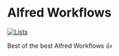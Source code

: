 # Alfred Workflows
[![Lists](https://img.shields.io/badge/More%20lists-Check%20it-blue.svg "Title")](https://google.com)

Best of the best Alfred Workflows 👍
